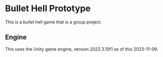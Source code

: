 # Bullet Hell Prototype

This is a bullet hell game that is a group project.

## Engine

This uses the Unity game engine, version 2022.3.10f1 as of this 2023-11-09.

